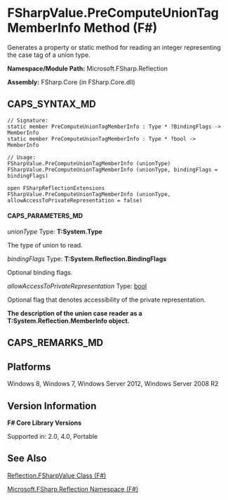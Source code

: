 # FSharpValue.PreComputeUnionTagMemberInfo Method (F#)

Generates a property or static method for reading an integer representing the case tag of a union type.

**Namespace/Module Path:** Microsoft.FSharp.Reflection

**Assembly:** FSharp.Core (in FSharp.Core.dll)


## CAPS_SYNTAX_MD

```
// Signature:
static member PreComputeUnionTagMemberInfo : Type * ?BindingFlags -> MemberInfo
static member PreComputeUnionTagMemberInfo : Type * ?bool -> MemberInfo

// Usage:
FSharpValue.PreComputeUnionTagMemberInfo (unionType)
FSharpValue.PreComputeUnionTagMemberInfo (unionType, bindingFlags = bindingFlags)

open FSharpReflectionExtensions
FSharpValue.PreComputeUnionTagMemberInfo (unionType, allowAccessToPrivateRepresentation = false)
```

#### CAPS_PARAMETERS_MD
*unionType*
Type: **T:System.Type**


The type of union to read.


*bindingFlags*
Type: **T:System.Reflection.BindingFlags**


Optional binding flags.


*allowAccessToPrivateRepresentation*
Type: [bool](http://msdn.microsoft.com/en-us/library/89c0cf9c-49ce-4207-a3be-555851a67dd5)


Optional flag that denotes accessibility of the private representation.



**The description of the union case reader as a T:System.Reflection.MemberInfo object.**
## CAPS_REMARKS_MD

## Platforms
Windows 8, Windows 7, Windows Server 2012, Windows Server 2008 R2


## Version Information
**F# Core Library Versions**

Supported in: 2.0, 4.0, Portable




## See Also
[Reflection.FSharpValue Class &#40;F&#35;&#41;](Reflection.FSharpValue+Class+%28F%23%29.md)

[Microsoft.FSharp.Reflection Namespace &#40;F&#35;&#41;](Microsoft.FSharp.Reflection+Namespace+%28F%23%29.md)

